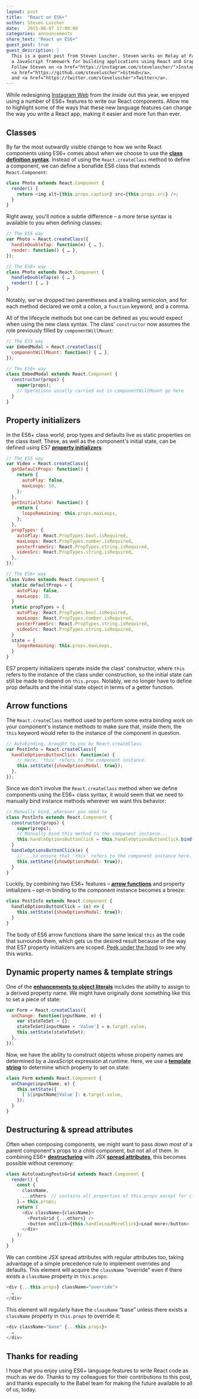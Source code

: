 ```yaml
---
layout: post
title:  "React on ES6+"
author: Steven Luscher
date:   2015-06-07 17:00:00
categories: announcements
share_text: "React on ES6+"
guest_post: true
guest_description: |
  This is a guest post from Steven Luscher. Steven works on Relay at Facebook –
  a JavaScript framework for building applications using React and GraphQL.
  Follow Steven on <a href="https://instagram.com/steveluscher/">Instagram</a>,
  <a href="https://github.com/steveluscher">GitHub</a>,
  and <a href="https://twitter.com/steveluscher">Twitter</a>.
---
```


While redesigning [Instagram Web](https://instagram.com/instagram/) from the inside out this year, we enjoyed using a number of ES6+ features to write our React components. Allow me to highlight some of the ways that these new language features can change the way you write a React app, making it easier and more fun than ever.

## Classes

By far the most outwardly visible change to how we write React components using ES6+ comes about when we choose to use the **[class definition syntax](https://babeljs.io/docs/learn-es2015/#classes)**. Instead of using the `React.createClass` method to define a component, we can define a bonafide ES6 class that extends `React.Component`:

```js
class Photo extends React.Component {
  render() {
    return <img alt={this.props.caption} src={this.props.src} />;
  }
}
```

Right away, you'll notice a subtle difference – a more terse syntax is available to you when defining classes:

```js
// The ES5 way
var Photo = React.createClass({
  handleDoubleTap: function(e) { … },
  render: function() { … },
});
```

```js
// The ES6+ way
class Photo extends React.Component {
  handleDoubleTap(e) { … }
  render() { … }
}
```

Notably, we've dropped two parentheses and a trailing semicolon, and for each method declared we omit a colon, a `function` keyword, and a comma.

All of the lifecycle methods but one can be defined as you would expect when using the new class syntax. The class' `constructor` now assumes the role previously filled by `componentWillMount`:

```js
// The ES5 way
var EmbedModal = React.createClass({
  componentWillMount: function() { … },
});
```

```js
// The ES6+ way
class EmbedModal extends React.Component {
  constructor(props) {
    super(props);
    // Operations usually carried out in componentWillMount go here
  }
}
```

## Property initializers

In the ES6+ class world, prop types and defaults live as static properties on the class itself. These, as well as the component's initial state, can be defined using ES7 **[property initializers](https://gist.github.com/jeffmo/054df782c05639da2adb)**:

```js
// The ES5 way
var Video = React.createClass({
  getDefaultProps: function() {
    return {
      autoPlay: false,
      maxLoops: 10,
    };
  },
  getInitialState: function() {
    return {
      loopsRemaining: this.props.maxLoops,
    };
  },
  propTypes: {
    autoPlay: React.PropTypes.bool.isRequired,
    maxLoops: React.PropTypes.number.isRequired,
    posterFrameSrc: React.PropTypes.string.isRequired,
    videoSrc: React.PropTypes.string.isRequired,
  },
});
```

```js
// The ES6+ way
class Video extends React.Component {
  static defaultProps = {
    autoPlay: false,
    maxLoops: 10,
  }
  static propTypes = {
    autoPlay: React.PropTypes.bool.isRequired,
    maxLoops: React.PropTypes.number.isRequired,
    posterFrameSrc: React.PropTypes.string.isRequired,
    videoSrc: React.PropTypes.string.isRequired,
  }
  state = {
    loopsRemaining: this.props.maxLoops,
  }
}
```

ES7 property initializers operate inside the class' constructor, where `this` refers to the instance of the class under construction, so the initial state can still be made to depend on `this.props`. Notably, we no longer have to define prop defaults and the initial state object in terms of a getter function.

## Arrow functions

The `React.createClass` method used to perform some extra binding work on your component's instance methods to make sure that, inside them, the `this` keyword would refer to the instance of the component in question.

```js
// Autobinding, brought to you by React.createClass
var PostInfo = React.createClass({
  handleOptionsButtonClick: function(e) {
    // Here, 'this' refers to the component instance.
    this.setState({showOptionsModal: true});
  },
});
```

Since we don't involve the `React.createClass` method when we define components using the ES6+ class syntax, it would seem that we need to manually bind instance methods wherever we want this behavior:

```js
// Manually bind, wherever you need to
class PostInfo extends React.Component {
  constructor(props) {
    super(props);
    // Manually bind this method to the component instance...
    this.handleOptionsButtonClick = this.handleOptionsButtonClick.bind(this);
  }
  handleOptionsButtonClick(e) {
    // ...to ensure that 'this' refers to the component instance here.
    this.setState({showOptionsModal: true});
  }
}
```

Luckily, by combining two ES6+ features – **[arrow functions](https://babeljs.io/docs/learn-es2015/#arrows)** and property initializers – opt-in binding to the component instance becomes a breeze:

```js
class PostInfo extends React.Component {
  handleOptionsButtonClick = (e) => {
    this.setState({showOptionsModal: true});
  }
}
```

The body of ES6 arrow functions share the same lexical `this` as the code that surrounds them, which gets us the desired result because of the way that ES7 property initializers are scoped. [Peek under the hood](https://babeljs.io/repl/#?experimental=true&evaluate=true&loose=false&spec=false&code=class%20PostInfo%20extends%20React.Component%20%7B%0A%09handleOptionsButtonClick%20%3D%20(e)%20%3D%3E%20%7B%0A%20%20%20%20this.setState(%7BshowOptionsModal%3A%20true%7D)%3B%0A%20%20%7D%0A%7D) to see why this works.

## Dynamic property names & template strings

One of the **[enhancements to object literals](https://babeljs.io/docs/learn-es2015/#enhanced-object-literals)** includes the ability to assign to a derived property name. We might have originally done something like this to set a piece of state:

```js
var Form = React.createClass({
  onChange: function(inputName, e) {
    var stateToSet = {};
    stateToSet[inputName + 'Value'] = e.target.value;
    this.setState(stateToSet);
  },
});
```

Now, we have the ability to construct objects whose property names are determined by a JavaScript expression at runtime. Here, we use a **[template string](https://babeljs.io/docs/learn-es2015/#template-strings)** to determine which property to set on state:

```js
class Form extends React.Component {
  onChange(inputName, e) {
    this.setState({
      [`${inputName}Value`]: e.target.value,
    });
  }
}
```

## Destructuring & spread attributes

Often when composing components, we might want to pass down *most* of a parent component's props to a child component, but not all of them. In combining ES6+ **[destructuring](https://babeljs.io/docs/learn-es2015/#destructuring)** with JSX **[spread attributes](https://facebook.github.io/react/docs/jsx-spread.html)**, this becomes possible without ceremony:

```js
class AutoloadingPostsGrid extends React.Component {
  render() {
    const {
      className,
      ...others  // contains all properties of this.props except for className
    } = this.props;
    return (
      <div className={className}>
        <PostsGrid {...others} />
        <button onClick={this.handleLoadMoreClick}>Load more</button>
      </div>
    );
  }
}
```

We can combine JSX spread attributes with regular attributes too, taking advantage of a simple precedence rule to implement overrides and defaults. This element will acquire the `className` “override” even if there exists a `className` property in `this.props`:

```js
<div {...this.props} className="override">
  …
</div>
```

This element will regularly have the `className` “base” unless there exists a `className` property in `this.props` to override it:

```js
<div className="base" {...this.props}>
  …
</div>
```

## Thanks for reading

I hope that you enjoy using ES6+ language features to write React code as much as we do. Thanks to my colleagues for their contributions to this post, and thanks especially to the Babel team for making the future available to all of us, today.
